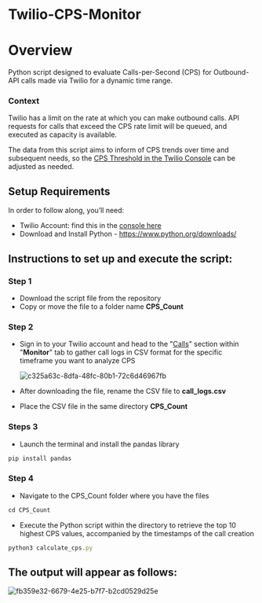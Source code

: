 # Twilio-CPS-Monitor

# Overview 
Python script designed to evaluate Calls-per-Second (CPS) for Outbound-API calls made via Twilio for a dynamic time range.

### Context
Twilio has a limit on the rate at which you can make outbound calls. API requests for calls that exceed the CPS rate limit will be queued, and executed as capacity is available.  

The data from this script aims to inform of CPS trends over time and subsequent needs, so the [CPS Threshold in the Twilio Console](https://www.twilio.com/console/voice/settings) can be adjusted as needed. 

## Setup Requirements
In order to follow along, you’ll need:

- Twilio Account: find this in the [console here](https://console.twilio.com/?frameUrl=/console) 
- Download and Install Python - https://www.python.org/downloads/

## Instructions to set up and execute the script:

### Step 1
- Download the script file from the repository 
- Copy or move the file to a folder name **CPS_Count** 

### Step 2
- Sign in to your Twilio account and head to the "[Calls](https://console.twilio.com/us1/monitor/logs/calls)" section within "**Monitor**" tab to gather call logs in CSV format for the specific timeframe you want to analyze CPS
  
  ![c325a63c-8dfa-48fc-80b1-72c6d46967fb](https://github.com/twilio-samples/Twilio-CPS-Monitor/assets/136878371/aac47d4e-4a06-4053-8e9f-4302d02af8df)
  
- After downloading the file, rename the CSV file to **call_logs.csv**
- Place the CSV file in the same directory **CPS_Count**

### Steps 3
- Launch the terminal and install the pandas library 
```js
pip install pandas
```
### Step 4
- Navigate to the CPS_Count folder where you have the files 
```js
cd CPS_Count
```
- Execute the Python script within the directory to retrieve the top 10 highest CPS values, accompanied by the timestamps of the call creation 
```js
python3 calculate_cps.py
```

## The output will appear as follows:
![fb359e32-6679-4e25-b7f7-b2cd0529d25e](https://github.com/twilio-samples/Twilio-CPS-Monitor/assets/136878371/ba8c7ec9-05a5-4d6f-9251-c0f2d768ea04)
